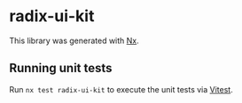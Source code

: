 # radix-ui-kit

This library was generated with [Nx](https://nx.dev).

## Running unit tests

Run `nx test radix-ui-kit` to execute the unit tests via [Vitest](https://vitest.dev/).
